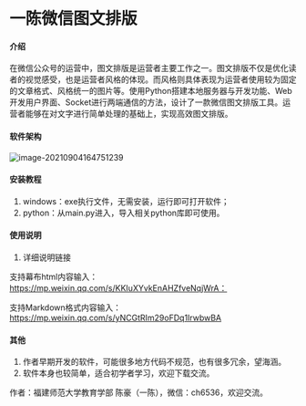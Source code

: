 # 一陈微信图文排版

#### 介绍
在微信公众号的运营中，图文排版是运营者主要工作之一。图文排版不仅是优化读者的视觉感受，也是运营者风格的体现。而风格则具体表现为运营者使用较为固定的文章格式、风格统一的图片等。使用Python搭建本地服务器与开发功能、Web开发用户界面、Socket进行两端通信的方法，设计了一款微信图文排版工具。运营者能够在对文字进行简单处理的基础上，实现高效图文排版。

#### 软件架构
![image-20210904164751239](https://re-yichen.oss-cn-beijing.aliyuncs.com/img/image-20210904164751239.png)


#### 安装教程

1.  windows：exe执行文件，无需安装，运行即可打开软件；
2.  python：从main.py进入，导入相关python库即可使用。

#### 使用说明

1.  详细说明链接

支持幕布html内容输入： https://mp.weixin.qq.com/s/KKIuXYvkEnAHZfveNqjWrA：

支持Markdown格式内容输入：https://mp.weixin.qq.com/s/yNCGtRIm29oFDq1IrwbwBA

#### 其他

1.  作者早期开发的软件，可能很多地方代码不规范，也有很多冗余，望海涵。
2.  软件本身也较简单，适合初学者学习，欢迎下载交流。

作者：福建师范大学教育学部 陈豪（一陈），微信：ch6536，欢迎交流。

